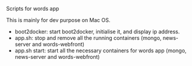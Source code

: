 Scripts for words app

This is mainly for dev purpose on Mac OS.

- boot2docker: start boot2docker, initialise it, and display ip address.
- app.sh: stop and remove all the running containers (mongo, news-server and words-webfront)
- app.sh start: start all the necessary containers for words app (mongo, news-server and words-webfront)
